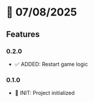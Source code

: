 # 📅 07/08/2025

## Features

### 0.2.0

- ✅ ADDED: Restart game logic

### 0.1.0

- 🚀 INIT: Project initialized
